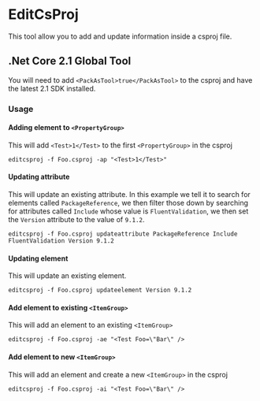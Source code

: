 # EditCsProj

This tool allow you to add and update information inside a csproj file.

## .Net Core 2.1 Global Tool

You will need to add `<PackAsTool>true</PackAsTool>` to the csproj and have the latest 2.1 SDK installed.  

### Usage


#### Adding element to `<PropertyGroup>`

This will add `<Test>1</Test>` to the first `<PropertyGroup>` in the csproj

`editcsproj -f Foo.csproj -ap "<Test>1</Test>"`

#### Updating attribute

This will update an existing attribute. In this example we tell it to search for elements called `PackageReference`, we then filter those down by searching for attributes called `Include` whose value is `FluentValidation`, we then set the `Version` attribute to the value of `9.1.2`.

`editcsproj -f Foo.csproj updateattribute PackageReference Include FluentValidation Version 9.1.2`

#### Updating element

This will update an existing element.

`editcsproj -f Foo.csproj updateelement Version 9.1.2`

#### Add element to existing `<ItemGroup>`

This will add an element to an existing `<ItemGroup>`

`editcsproj -f Foo.csproj -ae "<Test Foo=\"Bar\" />`

#### Add element to new `<ItemGroup>`

This will add an element and create a new `<ItemGroup>` in the csproj

`editcsproj -f Foo.csproj -ai "<Test Foo=\"Bar\" />`

